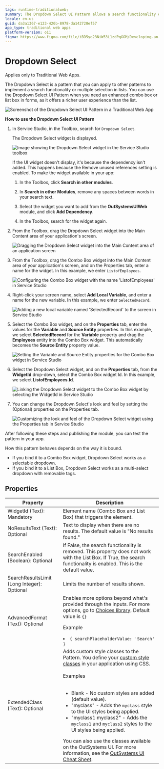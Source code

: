 ```yaml
---
tags: runtime-traditionalweb; 
summary: The Dropdown Select UI Pattern allows a search functionality or multiple selection in lists with enhanced UX experience.
locale: en-us
guid: da3a1367-e123-420b-8978-da142720ef57
app_type: traditional web apps
platform-version: o11
figma: https://www.figma.com/file/iBD5yo23NiW53L1zdPqGGM/Developing-an-Application?type=design&node-id=230%3A27&mode=design&t=KpVEJMvnBwiukqql-1
---
```


# Dropdown Select

<div class="info" markdown="1">

Applies only to Traditional Web Apps.

</div>

The Dropdown Select is a pattern that you can apply to other patterns to implement a search functionality or multiple selection in lists. You can use the Dropdown Select UI Pattern when you need an enhanced combo box or list box in forms, as it offers a richer user experience than the list.

![Screenshot of the Dropdown Select UI Pattern in a Traditional Web App](images/dropdownselect-6-ss.png "Dropdown Select UI Pattern")

**How to use the Dropdown Select UI Pattern**

1. In Service Studio, in the Toolbox, search for `Dropdown Select`.

    The Dropdown Select widget is displayed.

    ![Image showing the Dropdown Select widget in the Service Studio toolbox](images/dropdownselect-1-ss.png "Dropdown Select Widget in Service Studio")

    If the UI widget doesn't display, it's because the dependency isn't added. This happens because the Remove unused references setting is enabled. To make the widget available in your app:

    1. In the Toolbox, click **Search in other modules**.

    1. In **Search in other Modules**, remove any spaces between words in your search text.
    
    1. Select the widget you want to add from the **OutSystemsUIWeb** module, and click **Add Dependency**. 
    
    1. In the Toolbox, search for the widget again.

1. From the Toolbox, drag the Dropdown Select widget into the Main Content area of your application's screen.

    ![Dragging the Dropdown Select widget into the Main Content area of an application screen](images/dropdownselect-5-ss.png "Dragging Dropdown Select Widget")

1. From the Toolbox, drag the Combo Box widget into the Main Content area of your application's screen, and on the Properties tab, enter a name for the widget. In this example, we enter `ListofEmployees`.

    ![Configuring the Combo Box widget with the name 'ListofEmployees' in Service Studio](images/dropdownselect-9-ss.png "Combo Box Widget Configuration")

1. Right-click your screen name, select **Add Local Variable**, and enter a name for the new variable. In this example, we enter `SelectedRecord`.

    ![Adding a new local variable named 'SelectedRecord' to the screen in Service Studio](images/dropdownselect-8-ss.png "Adding Local Variable")

1. Select the Combo Box widget, and on the **Properties** tab, enter the values for the **Variable** and **Source Entity** properties. In this example, we select **SelectedRecord** for the **Variable** property and drag the **Employees** entity into the Combo Box widget. This automatically becomes the **Source Entity** property value. 

    ![Setting the Variable and Source Entity properties for the Combo Box widget in Service Studio](images/dropdownselect-11-ss.png "Setting Combo Box Properties")

1. Select the Dropdown Select widget, and on the **Properties** tab, from the **WidgetId** drop-down, select the Combo Box widget Id. In this example, we select **ListofEmployees.Id**.

    ![Linking the Dropdown Select widget to the Combo Box widget by selecting the WidgetId in Service Studio](images/dropdownselect-12-ss.png "Linking Dropdown Select to Combo Box")

1. You can change the Dropdown Select's look and feel by setting the (Optional) properties on the Properties tab.

    ![Customizing the look and feel of the Dropdown Select widget using the Properties tab in Service Studio](images/dropdownselect-13-ss.png "Customizing Dropdown Select Appearance")

After following these steps and publishing the module, you can test the pattern in your app.

How this pattern behaves depends on the way it is bound.

* If you bind it to a Combo Box widget, Dropdown Select works as a selectable dropdown.
* If you bind it to a List Box, Dropdown Select works as a multi-select dropdown with removable tags.

## Properties

| **Property** | **Description** |
|---|---|
| WidgetId (Text): Mandatory | Element name (Combo Box and List Box) that triggers the element. |
| NoResultsText (Text): Optional | Text to display when there are no results. The default value is "No results found." |
| SearchEnabled (Boolean): Optional | If False, the search functionality is removed. This property does not work with the List Box. If True, the search functionality is enabled. This is the default value. |
| SearchResultsLimit (Long Integer): Optional | Limits the number of results shown. |
| AdvancedFormat (Text): Optional | Enables more options beyond what's provided through the inputs. For more options, go to [Choices library](https://github.com/jshjohnson/Choices). Default value is `{}`<p>Example</p> <li>`{ searchPlaceholderValue: 'Search' }`</li> |
| ExtendedClass (Text): Optional | Adds custom style classes to the Pattern. You define your [custom style classes](../../../look-feel/css.md) in your application using CSS.<br/><br/>Examples<br/><br/> <ul><li>Blank - No custom styles are added (default value).</li><li>"myclass" - Adds the ``myclass`` style to the UI styles being applied.</li><li>"myclass1 myclass2" - Adds the ``myclass1`` and ``myclass2`` styles to the UI styles being applied.</li></ul>You can also use the classes available on the OutSystems UI. For more information, see the [OutSystems UI Cheat Sheet](https://outsystemsui.outsystems.com/OutSystemsUIWebsite/CheatSheet). |
  